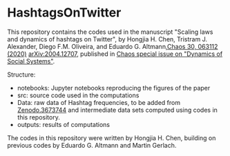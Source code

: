 # HashtagsOnTwitter

This repository contains the codes used in the manuscript "Scaling laws and dynamics of hashtags on Twitter", by Hongjia H. Chen, Tristram J. Alexander, Diego F.M. Oliveira, and Eduardo G. Altmann,[Chaos 30, 063112 (2020)](https://doi.org/10.1063/5.0004983) [arXiv:2004.12707](https://arxiv.org/abs/2004.12707), published in [Chaos special issue on "Dynamics of Social Systems"](https://aip.scitation.org/toc/cha/collection/10.1063/cha.2020.DSS2020.issue-1).

Structure:

* notebooks: Jupyter notebooks reproducing the figures of the paper
* src: source code used in the computations
* Data: raw data of Hashtag frequencies, to be added from [Zenodo.3673744](https://doi.org/10.5281/zenodo.3673744) and intermediate data sets computed using codes in this repository.
* outputs: results of computations 

The codes in this repository were written by Hongjia H. Chen, building on previous codes by Eduardo G. Altmann and Martin Gerlach. 


